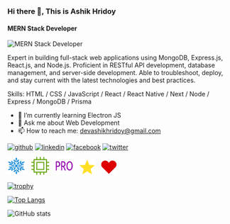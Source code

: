 ### Hi there 👋, This is Ashik Hridoy
#### MERN Stack Developer
![MERN Stack Developer](https://cdn.pixabay.com/photo/2021/08/04/13/06/software-developer-6521720_1280.jpg)

Expert in building full-stack web applications using MongoDB, Express.js, React.js, and Node.js. Proficient in RESTful API development, database management, and server-side development. Able to troubleshoot, deploy, and stay current with the latest technologies and best practices.

Skills: HTML / CSS / JavaScript / React / React Native / Next / Node / Express / MongoDB / Prisma

- 🌱 I’m currently learning Electron JS 
- 💬 Ask me about Web Development 
- 📫 How to reach me: devashikhridoy@gmail.com 


[<img src='https://cdn.jsdelivr.net/npm/simple-icons@3.0.1/icons/github.svg' alt='github' height='40'>](https://github.com/https://github.com/ahammedhridoy)  [<img src='https://cdn.jsdelivr.net/npm/simple-icons@3.0.1/icons/linkedin.svg' alt='linkedin' height='40'>](https://www.linkedin.com/in/https://www.linkedin.com/in/ashik-ahammed-hridoy//)  [<img src='https://cdn.jsdelivr.net/npm/simple-icons@3.0.1/icons/facebook.svg' alt='facebook' height='40'>](https://www.facebook.com/https://www.facebook.com/ashikhridoyy)  [<img src='https://cdn.jsdelivr.net/npm/simple-icons@3.0.1/icons/twitter.svg' alt='twitter' height='40'>](https://twitter.com/https://twitter.com/AhmedHridoy0)  

<a href='https://archiveprogram.github.com/'><img src='https://raw.githubusercontent.com/acervenky/animated-github-badges/master/assets/acbadge.gif' width='40' height='40'></a> <a href='https://docs.github.com/en/developers'><img src='https://raw.githubusercontent.com/acervenky/animated-github-badges/master/assets/devbadge.gif' width='40' height='40'></a> <a href='https://github.com/pricing'><img src='https://raw.githubusercontent.com/acervenky/animated-github-badges/master/assets/pro.gif' width='40' height='40'></a> <a href='https://stars.github.com/'><img src='https://raw.githubusercontent.com/acervenky/animated-github-badges/master/assets/starbadge.gif' width='35' height='35'></a> <a href='https://docs.github.com/en/github/supporting-the-open-source-community-with-github-sponsors'><img src='https://raw.githubusercontent.com/acervenky/animated-github-badges/master/assets/sponsorbadge.gif' width='35' height='35'></a> 

[![trophy](https://github-profile-trophy.vercel.app/?username=https://github.com/ahammedhridoy)](https://github.com/ryo-ma/github-profile-trophy)

[![Top Langs](https://github-readme-stats.vercel.app/api/top-langs/?username=https://github.com/ahammedhridoy)](https://github.com/anuraghazra/github-readme-stats)

![GitHub stats](https://github-readme-stats.vercel.app/api?username=https://github.com/ahammedhridoy&show_icons=true)  

